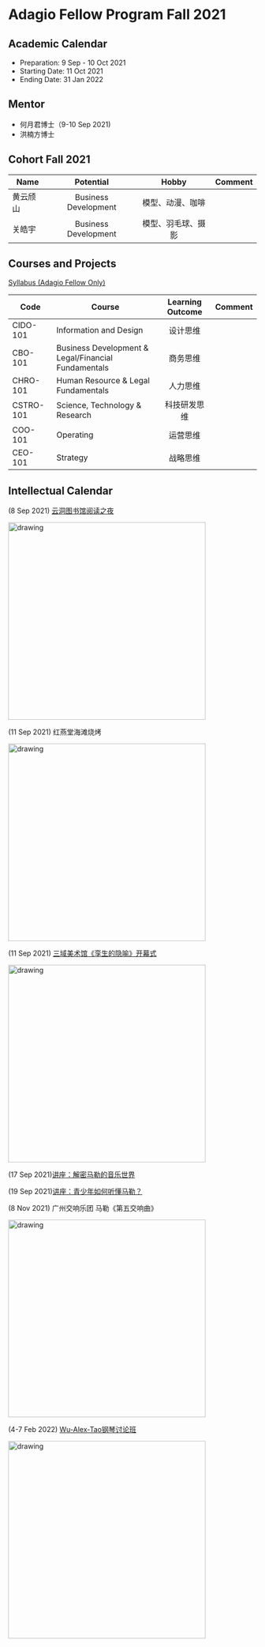 # Adagio Fellow Program Fall 2021

## Academic Calendar

- Preparation: 9 Sep - 10 Oct 2021
- Starting Date: 11 Oct 2021
- Ending Date: 31 Jan 2022

## Mentor 

- 何月君博士（9-10 Sep 2021)
- 洪楠方博士

## Cohort Fall 2021

| Name | Potential | Hobby | Comment | 
| ---- | :----: | :----: | :----: |
| 黄云颀山 | Business Development | 模型、动漫、咖啡 |  |
| 关皓宇 | Business Development | 模型、羽毛球、摄影 |  |

## Courses and Projects

[Syllabus (Adagio Fellow Only)](https://spepzt4wi1.feishu.cn/docs/doccndU6SqGO8ycISJIdBTJi5Tg#KSKnT8)

| Code | Course | Learning Outcome | Comment | 
| ---- | ---- | :----: | :----: |
| CIDO-101 | Information and Design | 设计思维 |  |
| CBO-101 | Business Development & Legal/Financial Fundamentals | 商务思维 |  |
| CHRO-101 | Human Resource & Legal Fundamentals | 人力思维 |  |
| CSTRO-101 | Science, Technology & Research | 科技研发思维 |  |
| COO-101 | Operating | 运营思维 |  |
| CEO-101 | Strategy | 战略思维 |  |


## Intellectual Calendar

(8 Sep 2021) [云洞图书馆阅读之夜](http://hkyd.hitour2005.com/)

<img src="http://www.archcollege.com/wp-content/uploads/2020/08/1597053492987552.jpg" alt="drawing" width="400"/>

(11 Sep 2021) 红燕堂海滩烧烤

<img src="http://p3.ifengimg.com/a/2019_25/c00c56b08fd2f78_size314_w550_h278.png" alt="drawing" width="400"/>


(11 Sep 2021) [三域美术馆《孪生的隐喻》开幕式](https://mp.weixin.qq.com/s/FBXgvtt-71qvqiJv49_iqg)

<img src="https://mmbiz.qpic.cn/mmbiz_jpg/1SfQI6dtcEUVLpib9npN2BcztsDCe2th2QE77Y6I0dBEzb1ibgRBLuwZs4FuRSVvKhQTnaEOIreJlLL4WQgyYX9w/640?wx_fmt=jpeg&tp=webp&wxfrom=5&wx_lazy=1&wx_co=1" alt="drawing" width="400"/>


(17 Sep 2021)[讲座：解密马勒的音乐世界](https://mp.weixin.qq.com/s/55uPO7XKjl8MScvbkCzEXg)

(19 Sep 2021)[讲座：青少年如何听懂马勒？](https://mp.weixin.qq.com/s/55uPO7XKjl8MScvbkCzEXg)

(8 Nov 2021) 广州交响乐团 马勒《第五交响曲》

<img src="https://mmbiz.qpic.cn/mmbiz_jpg/ywIiayEqvTiaVlwl7iavljlRwW3MZSOxdUPDEmg4IazOQ6Vy72jzKn5vtqQaER5rwV9W6xrvenqibic3ucpt5HWReKA/640?wx_fmt=jpeg&tp=webp&wxfrom=5&wx_lazy=1&wx_co=1" alt="drawing" width="400"/>

(4-7 Feb 2022) [Wu-Alex-Tao钢琴讨论班](https://mp.weixin.qq.com/s/Wvssq7RoLr2bnjLfEWVWmw)

<img src="https://mmbiz.qpic.cn/mmbiz_png/4bRficQgeeuNFEq3IFA5yB9VApnfoWTl9U0bKfmeoHhOOUzKreZrrb6CL1wwgPYqn9ujLWHrVPVaqs7WyF85Uag/640?wx_fmt=png&tp=webp&wxfrom=5&wx_lazy=1&wx_co=1" alt="drawing" width="400"/>







